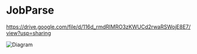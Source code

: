 # JobParse
https://drive.google.com/file/d/116d_rmdRIMRO3zKWUCd2rwaRSWojE8E7/view?usp=sharing

![Diagram](https://github.com/zdoryk/JobParse/assets/63752476/65b792ca-a379-4c54-9792-f6f624f96b1b)
